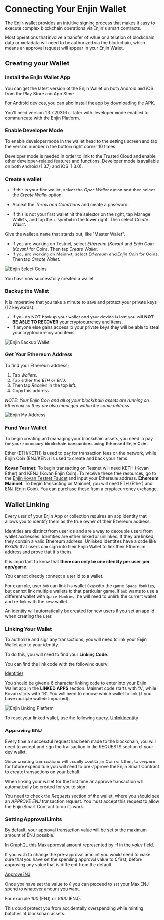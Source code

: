 # Connecting Your Enjin Wallet

The Enjin wallet provides an intuitive signing process that makes it easy to execute complex blockchain operations via Enjin's smart contracts.

Most operations that involve a transfer of value or alteration of blockchain data or metadata will need to be authorized via the blockchain, which means an approval request will appear in your Enjin Wallet.

## Creating your Wallet

### Install the Enjin Wallet App

You can get the latest version of the Enjin Wallet on both Android and iOS from the Play Store and App Store

For Android devices, you can also install the app by [downloading the APK](https://enjinwallet.io/apk.html). 

You'll need version 1.3.7.20316 or later with developer mode enabled to communicate with the Enjin Platform.

### Enable Developer Mode
To enable developer mode in the wallet head to the settings screen and tap the version number in the bottom right corner 10 times. 

Developer mode is needed in order to link to the Trusted Cloud and enable other developer-related features and functions. Developer mode is available on both Android (1.3.7) and iOS (1.3.0).

### Create a wallet
- If this is your first wallet, select the _Open Wallet_ option and then select the _Create Wallet_ option.
- Accept the _Terms and Conditions_ and create a password.

- If this is not your first wallet hit the selector on the right, tap Manage Wallets, and tap the + symbol in the lower right. Then select _Create Wallet_.

Give the wallet a name that stands out, like "Master Wallet".

- If you are working on Testnet, select _Ethereum (Kovan)_ and _Enjin Coin (Kovan)_ for Coins. Then tap _Create Wallet_.
- If you are working on Mainnet, select _Ethereum_ and _Enjin Coin_ for Coins. Then tap _Create Wallet_.

![Enjin Select Coins](../docs/images/select_coins.jpg)

You have now successfully created a wallet.

### Backup the Wallet
It is imperative that you take a minute to save and protect your private keys (12 keywords). 

* If you do NOT backup your wallet and your device is lost you will **NOT BE ABLE TO RECOVER** your cryptocurrency and items. 
* If anyone else gains access to your private keys they will be able to steal your cryptocurrency and items.

![Enjin Backup Wallet](../docs/images/wallet_backup.jpg)

### Get Your Ethereum Address
To find your Ethereum address;
1. Tap _Wallets_. 
2. Tap either the _ETH_ or _ENJ_. 
3. Then tap _Receive_ in the top left. 
4. Copy this address.

_NOTE: Your Enjin Coin and all of your blockchain assets are running on Ethereum so they are also managed within the same address._

![Enjin My Address](../docs/images/eth_address.jpg)

### Fund Your Wallet

To begin creating and managing your blockchain assets, you need to pay for your necessary blockchain transactions using Ether and Enjin Coin.

Ether (ETH/KETH) is used to pay for transaction fees on the network, while Enjin Coin (ENJ/KENJ) is used to create and back your items. 

**Kovan Testnet:** To begin transacting on Testnet will need KETH (Kovan Ether) and KENJ (Kovan Enjin Coin). To receive these free resources, go to the [Enjin Kovan Testnet Faucet](https://kovan.faucet.enjin.io/) and input your Ethereum address.
**Ethereum Mainnet:** To begin transacting on Mainnet, you will need ETH (Ether) and ENJ (Enjin Coin). You can purchase these from a cryptocurrency exchange.

## Wallet Linking

Every user of your Enjin App or collection requires an app identity that allows you to identify them as the true owner of their Ethereum address.

Identities are distinct from user ids and are a way to decouple users from wallet addresses. Identities are either linked or unlinked. If they are linked, they contain a valid Ethereum address. Unlinked identities have a code like `BXXAZK` that users can sign into their Enjin Wallet to link their Ethereum address and prove that it's theirs.

It is important to know that **there can only be one identity per user, per app/game.**

You cannot directly connect a user id to a wallet.

For example, user `bob` can link his wallet `0xabcd`to the game `Space Monkies`, but cannot link multiple wallets to that particular game. If `bob` wants to use a different wallet with `Space Monkies`, he will need to unlink the current wallet and re-link with the new wallet.

An identity will automatically be created for new users if you set an app id when creating the user.

### Linking Your Wallet

To authorize and sign any transactions, you will need to link your Enjin Wallet app to your identity. 

To do this, you will need to find your **Linking Code**.

You can find the link code with the following query:

[Identities](../examples/Identities.gql)

You should be given a 6 character linking code to enter into your Enjin Wallet app in the **LINKED APPS** section. Mainnet code starts with “A”, while Kovan starts with “B”. You will need to choose which wallet to link (if you have multiple wallets imported).

![Enjin Linking Platform](../docs/images/linking_platform.jpg)

To reset your linked wallet, use the following query.
[UnlinkIdentity](../examples/UnlinkIdentity.gql)

### Approving ENJ
Every time a successful request has been made to the blockchain, you will need to accept and sign the transaction in the REQUESTS section of your dev wallet.

Since creating transactions will usually cost Enjin Coin or Ether, to prepare for future expenditure you will need to pre-approve the Enjin Smart Contract to create transactions on your behalf.  

When linking your wallet for the first time an approve transaction will automatically be created for you to sign.  

You need to check the _Requests_ section of the wallet, where you should see an _APPROVE ENJ_ transaction request. You must accept this  request to allow the Enjin Smart Contract to do its work.

### Setting Approval Limits
By default, your approval transaction value will be set to the maximum amount of ENJ possible.

In GraphQL this Max approval amount represented by _-1_ in the _value_ field.

If you wish to change the pre-approval amount you would need to make sure that you have set the spending approval value to _0_ first, before approving any value that is different from the default. 

[ApproveENJ](../examples/ApproveENJ.gql)

Once you have set the value to _0_ you can proceed to set your Max ENJ spend to whatever amount you want. 

For example _100_ (ENJ) or _1000_ (ENJ). 

This could protect you from accidentally overspending while minting batches of blockchain assets.
